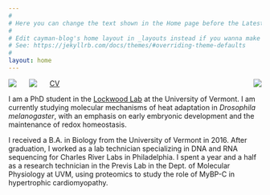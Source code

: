 ```yaml
---
#
# Here you can change the text shown in the Home page before the Latest Posts section.
#
# Edit cayman-blog's home layout in _layouts instead if you wanna make some changes
# See: https://jekyllrb.com/docs/themes/#overriding-theme-defaults
#
layout: home
---
```


<img style="float: left; padding-right: 25px;" src="https://tsoleary.github.io/images/dmel_adult.png">

<img style="float: right; padding-left: 25px;" src="https://tsoleary.github.io/images/embryo.png">

<img style="float: left; padding-right: 25px;" src="https://avatars1.githubusercontent.com/u/46583297?s=400&u=6b21ff0e8eef76f218073d585cea45a254af0c65&v=4">

[CV](CV/tsoleary_cv_2022.pdf)

I am a PhD student in the  [Lockwood Lab](https://lockwoodlab.weebly.com/) at the University of Vermont. I am currently studying molecular mechanisms of heat adaptation in _Drosophila melanogaster_, with an emphasis on early embryonic development and the maintenance of redox homeostasis.



I received a B.A. in Biology from the University of Vermont in 2016. After graduation, I worked as a lab technician specializing in DNA and RNA sequencing for Charles River Labs in Philadelphia. I spent a year and a half as a research technician in the Previs Lab in the Dept. of Molecular Physiology at UVM, using proteomics to study the role of MyBP-C in hypertrophic cardiomyopathy.
